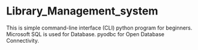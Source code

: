 # Library_Management_system
This is simple command-line interface (CLI)  python program for beginners.
Microsoft SQL is used for Database.
pyodbc for Open Database Connectivity.
